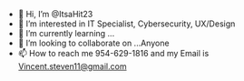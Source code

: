- 👋 Hi, I’m @ItsaHit23
- 👀 I’m interested in IT Specialist, Cybersecurity, UX/Design
- 🌱 I’m currently learning ...
- 💞️ I’m looking to collaborate on ...Anyone
- 📫 How to reach me 954-629-1816 and my Email is Vincent.steven11@gmail.com

<!---
ItsaHit23/ItsaHit23 is a ✨ special ✨ repository because its `README.md` (this file) appears on your GitHub profile.
You can click the Preview link to take a look at your changes.
--->
